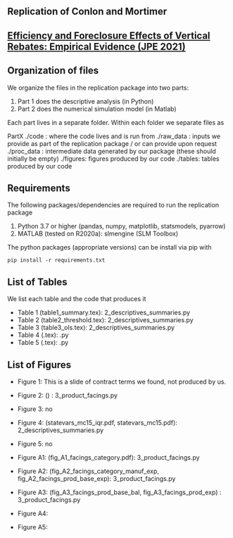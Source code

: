 ## Replication of Conlon and Mortimer
## [Efficiency and Foreclosure Effects of Vertical Rebates: Empirical Evidence (JPE 2021)](https://www.journals.uchicago.edu/doi/10.1086/716563)

## Organization of files

We organize the files in the replication package into two parts:
1. Part 1 does the descriptive analysis (in Python)
2. Part 2 does the numerical simulation model (in Matlab)

Each part lives in a separate folder. Within each folder we separate files as

PartX
./code : where the code lives and is run from
./raw_data : inputs we provide as part of the replication package / or can provide upon request
./proc_data : intermediate data generated by our package (these should initially be empty)
./figures: figures produced by our code
./tables: tables produced by our code


## Requirements

The following packages/dependencies are required to run the replication package
1. Python 3.7 or higher (pandas, numpy, matplotlib, statsmodels, pyarrow)
2. MATLAB (tested on R2020a): slmengine (SLM Toolbox)

The python packages (appropriate versions) can be install via pip with 

```
pip install -r requirements.txt
```


## List of Tables
We list each table and the code that produces it

- Table 1 (table1_summary.tex): 2_descriptives_summaries.py
- Table 2 (table2_threshold.tex): 2_descriptives_summaries.py
- Table 3 (table3_ols.tex): 2_descriptives_summaries.py
- Table 4 (.tex):  .py
- Table 5 (.tex): .py


## List of Figures
- Figure 1: This is a slide of contract terms we found, not produced by us.
- Figure 2: () : 3_product_facings.py
- Figure 3: no
- Figure 4: (statevars_mc15_iqr.pdf, statevars_mc15.pdf): 2_descriptives_summaries.py
- Figure 5: no

- Figure A1: (fig_A1_facings_category.pdf): 3_product_facings.py
- Figure A2: (fig_A2_facings_category_manuf_exp, fig_A2_facings_prod_base_exp): 3_product_facings.py
- Figure A3: (fig_A3_facings_prod_base_bal, fig_A3_facings_prod_exp) : 3_product_facings.py
- Figure A4:
- Figure A5:


